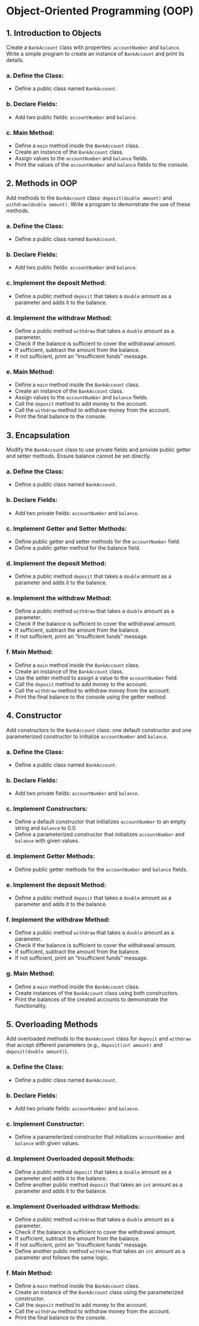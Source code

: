 # Object-Oriented Programming (OOP)

## 1. Introduction to Objects
Create a `BankAccount` class with properties: `accountNumber` and `balance`. Write a simple program to create an instance of `BankAccount` and print its details.

### a. Define the Class:
- Define a public class named `BankAccount`.

### b. Declare Fields:
- Add two public fields: `accountNumber` and `balance`.

### c. Main Method:
- Define a `main` method inside the `BankAccount` class.
- Create an instance of the `BankAccount` class.
- Assign values to the `accountNumber` and `balance` fields.
- Print the values of the `accountNumber` and `balance` fields to the console.

## 2. Methods in OOP
Add methods to the `BankAccount` class: `deposit(double amount)` and `withdraw(double amount)`. Write a program to demonstrate the use of these methods.

### a. Define the Class:
- Define a public class named `BankAccount`.

### b. Declare Fields:
- Add two public fields: `accountNumber` and `balance`.

### c. Implement the deposit Method:
- Define a public method `deposit` that takes a `double` amount as a parameter and adds it to the balance.

### d. Implement the withdraw Method:
- Define a public method `withdraw` that takes a `double` amount as a parameter.
- Check if the balance is sufficient to cover the withdrawal amount.
- If sufficient, subtract the amount from the balance.
- If not sufficient, print an “Insufficient funds” message.

### e. Main Method:
- Define a `main` method inside the `BankAccount` class.
- Create an instance of the `BankAccount` class.
- Assign values to the `accountNumber` and `balance` fields.
- Call the `deposit` method to add money to the account.
- Call the `withdraw` method to withdraw money from the account.
- Print the final balance to the console.

## 3. Encapsulation
Modify the `BankAccount` class to use private fields and provide public getter and setter methods. Ensure balance cannot be set directly.

### a. Define the Class:
- Define a public class named `BankAccount`.

### b. Declare Fields:
- Add two private fields: `accountNumber` and `balance`.

### c. Implement Getter and Setter Methods:
- Define public getter and setter methods for the `accountNumber` field.
- Define a public getter method for the balance field.

### d. Implement the deposit Method:
- Define a public method `deposit` that takes a `double` amount as a parameter and adds it to the balance.

### e. Implement the withdraw Method:
- Define a public method `withdraw` that takes a `double` amount as a parameter.
- Check if the balance is sufficient to cover the withdrawal amount.
- If sufficient, subtract the amount from the balance.
- If not sufficient, print an “Insufficient funds” message.

### f. Main Method:
- Define a `main` method inside the `BankAccount` class.
- Create an instance of the `BankAccount` class.
- Use the setter method to assign a value to the `accountNumber` field.
- Call the `deposit` method to add money to the account.
- Call the `withdraw` method to withdraw money from the account.
- Print the final balance to the console using the getter method.

## 4. Constructor
Add constructors to the `BankAccount` class: one default constructor and one parameterized constructor to initialize `accountNumber` and `balance`.

### a. Define the Class:
- Define a public class named `BankAccount`.

### b. Declare Fields:
- Add two private fields: `accountNumber` and `balance`.

### c. Implement Constructors:
- Define a default constructor that initializes `accountNumber` to an empty string and `balance` to 0.0.
- Define a parameterized constructor that initializes `accountNumber` and `balance` with given values.

### d. Implement Getter Methods:
- Define public getter methods for the `accountNumber` and `balance` fields.

### e. Implement the deposit Method:
- Define a public method `deposit` that takes a `double` amount as a parameter and adds it to the balance.

### f. Implement the withdraw Method:
- Define a public method `withdraw` that takes a `double` amount as a parameter.
- Check if the balance is sufficient to cover the withdrawal amount.
- If sufficient, subtract the amount from the balance.
- If not sufficient, print an “Insufficient funds” message.

### g. Main Method:
- Define a `main` method inside the `BankAccount` class.
- Create instances of the `BankAccount` class using both constructors.
- Print the balances of the created accounts to demonstrate the functionality.

## 5. Overloading Methods
Add overloaded methods to the `BankAccount` class for `deposit` and `withdraw` that accept different parameters (e.g., `deposit(int amount)` and `deposit(double amount)`).

### a. Define the Class:
- Define a public class named `BankAccount`.

### b. Declare Fields:
- Add two private fields: `accountNumber` and `balance`.

### c. Implement Constructor:
- Define a parameterized constructor that initializes `accountNumber` and `balance` with given values.

### d. Implement Overloaded deposit Methods:
- Define a public method `deposit` that takes a `double` amount as a parameter and adds it to the balance.
- Define another public method `deposit` that takes an `int` amount as a parameter and adds it to the balance.

### e. Implement Overloaded withdraw Methods:
- Define a public method `withdraw` that takes a `double` amount as a parameter.
- Check if the balance is sufficient to cover the withdrawal amount.
- If sufficient, subtract the amount from the balance.
- If not sufficient, print an “Insufficient funds” message.
- Define another public method `withdraw` that takes an `int` amount as a parameter and follows the same logic.

### f. Main Method:
- Define a `main` method inside the `BankAccount` class.
- Create an instance of the `BankAccount` class using the parameterized constructor.
- Call the `deposit` method to add money to the account.
- Call the `withdraw` method to withdraw money from the account.
- Print the final balance to the console.

